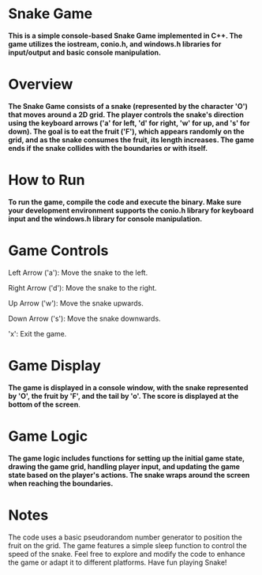 # Snake Game
**This is a simple console-based Snake Game implemented in C++. The game utilizes the iostream, conio.h, and windows.h libraries for input/output and basic console manipulation.**

# Overview
**The Snake Game consists of a snake (represented by the character 'O') that moves around a 2D grid. The player controls the snake's direction using the keyboard arrows ('a' for left, 'd' for right, 'w' for up, and 's' for down). The goal is to eat the fruit ('F'), which appears randomly on the grid, and as the snake consumes the fruit, its length increases. The game ends if the snake collides with the boundaries or with itself.**

# How to Run
**To run the game, compile the code and execute the binary. Make sure your development environment supports the conio.h library for keyboard input and the windows.h library for console manipulation.**

# Game Controls
Left Arrow ('a'): Move the snake to the left.

Right Arrow ('d'): Move the snake to the right.

Up Arrow ('w'): Move the snake upwards.

Down Arrow ('s'): Move the snake downwards.

'x': Exit the game.

# Game Display
**The game is displayed in a console window, with the snake represented by 'O', the fruit by 'F', and the tail by 'o'. The score is displayed at the bottom of the screen**.

# Game Logic
**The game logic includes functions for setting up the initial game state, drawing the game grid, handling player input, and updating the game state based on the player's actions. The snake wraps around the screen when reaching the boundaries.**

# Notes
The code uses a basic pseudorandom number generator to position the fruit on the grid.
The game features a simple sleep function to control the speed of the snake.
Feel free to explore and modify the code to enhance the game or adapt it to different platforms. Have fun playing Snake!
